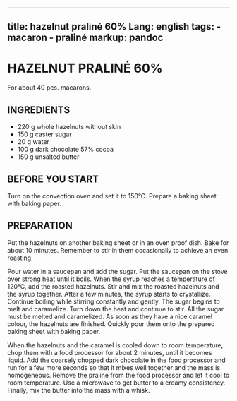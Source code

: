
---
title: hazelnut praliné 60%
Lang: english
tags: 
    - macaron
    - praliné 
markup: pandoc
---

# HAZELNUT PRALINÉ 60%

For about 40 pcs. macarons.

## INGREDIENTS


- 220 g whole hazelnuts without skin
- 150 g caster sugar
- 20 g water
- 100 g dark chocolate 57% cocoa
- 150 g unsalted butter

## BEFORE YOU START

Turn on the convection oven and set it to 150°C.
Prepare a baking sheet with baking paper.

## PREPARATION

Put the hazelnuts on another baking sheet or in an oven proof dish.
Bake for about 10 minutes.
Remember to stir in them occasionally to achieve an even roasting.

Pour water in a saucepan and add the sugar.
Put the saucepan on the stove over strong heat until it boils.
When the syrup reaches a temperature of 120°C, add the roasted hazelnuts.
Stir and mix the roasted hazelnuts and the syrup together.
After a few minutes, the syrup starts to crystallize.
Continue boiling while stirring constantly and gently.
The sugar begins to melt and caramelize.
Turn down the heat and continue to stir.
All the sugar must be melted and caramelized.
As soon as they have a nice caramel colour, the hazelnuts are finished.
Quickly pour them onto the prepared baking sheet with baking paper.

When the hazelnuts and the caramel is cooled down to room temperature, chop them with a food processor for about 2 minutes, until it becomes liquid.
Add the coarsely chopped dark chocolate in the food processor and run for a few more seconds so that it mixes well together and the mass is homogeneous.
Remove the praliné from the food processor and let it cool to room temperature.
Use a microwave to get butter to a creamy consistency.
Finally, mix the butter into the mass with a whisk.

